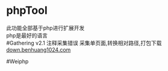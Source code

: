 # phpTool
此功能全部基于php进行扩展开发<br/>
php是最好的语言<br/>
#Gathering
v2.1 注释采集错误
采集单页面,转换相对路径,打包下载
<a href="http://down.benhuang1024.com" target="_blank">down.benhuang1024.com</a>

#Weiphp

